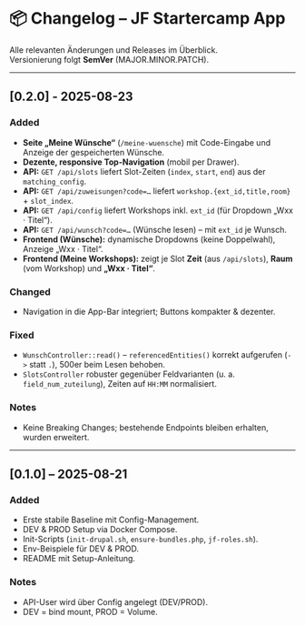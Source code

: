 # 📦 Changelog – JF Startercamp App

Alle relevanten Änderungen und Releases im Überblick.  
Versionierung folgt **SemVer** (MAJOR.MINOR.PATCH).

---

## [0.2.0] - 2025-08-23

### Added
- **Seite „Meine Wünsche“** (`/meine-wuensche`) mit Code-Eingabe und Anzeige der gespeicherten Wünsche.
- **Dezente, responsive Top-Navigation** (mobil per Drawer).
- **API:** `GET /api/slots` liefert Slot-Zeiten (`index`, `start`, `end`) aus der `matching_config`.
- **API:** `GET /api/zuweisungen?code=…` liefert `workshop.{ext_id,title,room}` + `slot_index`.
- **API:** `GET /api/config` liefert Workshops inkl. `ext_id` (für Dropdown „Wxx · Titel“).
- **API:** `GET /api/wunsch?code=…` (Wünsche lesen) – mit `ext_id` je Wunsch.
- **Frontend (Wünsche):** dynamische Dropdowns (keine Doppelwahl), Anzeige „Wxx · Titel“.
- **Frontend (Meine Workshops):** zeigt je Slot **Zeit** (aus `/api/slots`), **Raum** (vom Workshop) und **„Wxx · Titel“**.

### Changed
- Navigation in die App-Bar integriert; Buttons kompakter & dezenter.

### Fixed
- `WunschController::read()` – `referencedEntities()` korrekt aufgerufen (`->` statt `.`), 500er beim Lesen behoben.
- `SlotsController` robuster gegenüber Feldvarianten (u. a. `field_num_zuteilung`), Zeiten auf `HH:MM` normalisiert.

### Notes
- Keine Breaking Changes; bestehende Endpoints bleiben erhalten, wurden erweitert.

---

## [0.1.0] – 2025-08-21

### Added
- Erste stabile Baseline mit Config-Management.
- DEV & PROD Setup via Docker Compose.
- Init-Scripts (`init-drupal.sh`, `ensure-bundles.php`, `jf-roles.sh`).
- Env-Beispiele für DEV & PROD.
- README mit Setup-Anleitung.

### Notes
- API-User wird über Config angelegt (DEV/PROD).
- DEV = bind mount, PROD = Volume.
